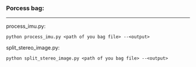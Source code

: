 ### Porcess bag:
----------
process_imu.py:
```
python process_imu.py <path of you bag file> --<output>
```
split_stereo_image.py:
```
python split_stereo_image.py <path of you bag file> --<output>
```


